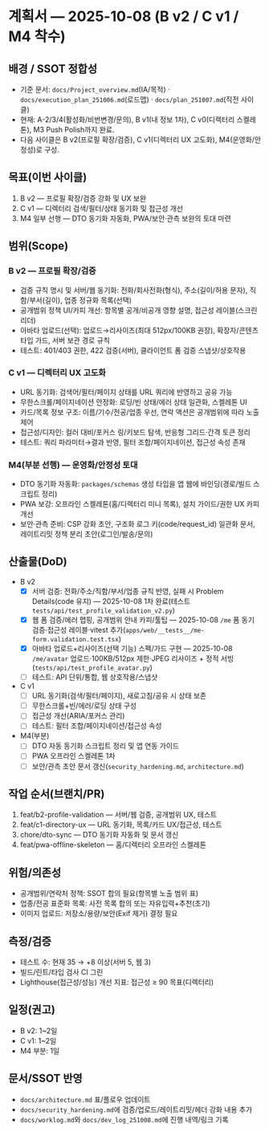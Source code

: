 # 계획서 — 2025-10-08 (B v2 / C v1 / M4 착수)

## 배경 / SSOT 정합성
- 기준 문서: `docs/Project_overview.md`(IA/목적) · `docs/execution_plan_251006.md`(로드맵) · `docs/plan_251007.md`(직전 사이클)
- 현재: A-2/3/4(활성화/비번변경/문의), B v1(내 정보 1차), C v0(디렉터리 스켈레톤), M3 Push Polish까지 완료.
- 다음 사이클은 B v2(프로필 확장/검증), C v1(디렉터리 UX 고도화), M4(운영화/안정성)로 구성.

## 목표(이번 사이클)
1) B v2 — 프로필 확장/검증 강화 및 UX 보완
2) C v1 — 디렉터리 검색/필터/상태 동기화 및 접근성 개선
3) M4 일부 선행 — DTO 동기화 자동화, PWA/보안·관측 보완의 토대 마련

## 범위(Scope)
### B v2 — 프로필 확장/검증
- 검증 규칙 명시 및 서버/웹 동기화: 전화/회사전화(형식), 주소(길이/허용 문자), 직함/부서(길이), 업종 정규화 목록(선택)
- 공개범위 정책 UI/카피 개선: 항목별 공개/비공개 영향 설명, 접근성 레이블(스크린리더)
- 아바타 업로드(선택): 업로드→리사이즈(최대 512px/100KB 권장), 확장자/콘텐츠 타입 가드, 서버 보관 경로 규칙
- 테스트: 401/403 권한, 422 검증(서버), 클라이언트 폼 검증 스냅샷/상호작용

### C v1 — 디렉터리 UX 고도화
- URL 동기화: 검색어/필터/페이지 상태를 URL 쿼리에 반영하고 공유 가능
- 무한스크롤/페이지네이션 안정화: 로딩/빈 상태/에러 상태 일관화, 스켈레톤 UI
- 카드/목록 정보 구조: 이름/기수/전공/업종 우선, 연락 액션은 공개범위에 따라 노출 제어
- 접근성/디자인: 컬러 대비/포커스 링/키보드 탐색, 반응형 그리드·간격 토큰 정리
- 테스트: 쿼리 파라미터→결과 반영, 필터 조합/페이지네이션, 접근성 속성 존재

### M4(부분 선행) — 운영화/안정성 토대
- DTO 동기화 자동화: `packages/schemas` 생성 타입을 앱 웹에 바인딩(경로/빌드 스크립트 정리)
- PWA 보강: 오프라인 스켈레톤(홈/디렉터리 미니 목록), 설치 가이드/권한 UX 카피 개선
- 보안·관측 준비: CSP 강화 초안, 구조화 로그 키(code/request_id) 일관화 문서, 레이트리밋 정책 분리 초안(로그인/발송/문의)

## 산출물(DoD)
- B v2
  - [x] 서버 검증: 전화/주소/직함/부서/업종 규칙 반영, 실패 시 Problem Details(code 유지) — 2025-10-08 1차 완료(테스트 `tests/api/test_profile_validation_v2.py`)
  - [x] 웹 폼 검증/에러 맵핑, 공개범위 안내 카피/툴팁 — 2025-10-08 `/me` 폼 동기 검증·접근성 레이블·vitest 추가(`apps/web/__tests__/me-form.validation.test.tsx`)
  - [x] 아바타 업로드+리사이즈(선택 기능) 스펙/가드 구현 — 2025-10-08 `/me/avatar` 업로드·100KB/512px 제한·JPEG 리사이즈 + 정적 서빙(`tests/api/test_profile_avatar.py`)
  - [ ] 테스트: API 단위/통합, 웹 상호작용/스냅샷
- C v1
  - [ ] URL 동기화(검색/필터/페이지), 새로고침/공유 시 상태 보존
  - [ ] 무한스크롤+빈/에러/로딩 상태 구성
  - [ ] 접근성 개선(ARIA/포커스 관리)
  - [ ] 테스트: 필터 조합/페이지네이션/접근성 속성
- M4(부분)
  - [ ] DTO 자동 동기화 스크립트 정리 및 앱 연동 가이드
  - [ ] PWA 오프라인 스켈레톤 1차
  - [ ] 보안/관측 초안 문서 갱신(`security_hardening.md`, `architecture.md`)

## 작업 순서(브랜치/PR)
1) feat/b2-profile-validation — 서버/웹 검증, 공개범위 UX, 테스트
2) feat/c1-directory-ux — URL 동기화, 목록/카드 UX/접근성, 테스트
3) chore/dto-sync — DTO 동기화 자동화 및 문서 갱신
4) feat/pwa-offline-skeleton — 홈/디렉터리 오프라인 스켈레톤

## 위험/의존성
- 공개범위/연락처 정책: SSOT 합의 필요(항목별 노출 범위 표)
- 업종/전공 표준화 목록: 사전 목록 합의 또는 자유입력+추천(초기)
- 이미지 업로드: 저장소/용량/보안(Exif 제거) 결정 필요

## 측정/검증
- 테스트 수: 현재 35 → +8 이상(서버 5, 웹 3)
- 빌드/린트/타입 검사 CI 그린
- Lighthouse(접근성/성능) 개선 지표: 접근성 ≥ 90 목표(디렉터리)

## 일정(권고)
- B v2: 1~2일
- C v1: 1~2일
- M4 부분: 1일

## 문서/SSOT 반영
- `docs/architecture.md` 표/플로우 업데이트
- `docs/security_hardening.md`에 검증/업로드/레이트리밋/헤더 강화 내용 추가
- `docs/worklog.md`와 `docs/dev_log_251008.md`에 진행 내역/링크 기록

